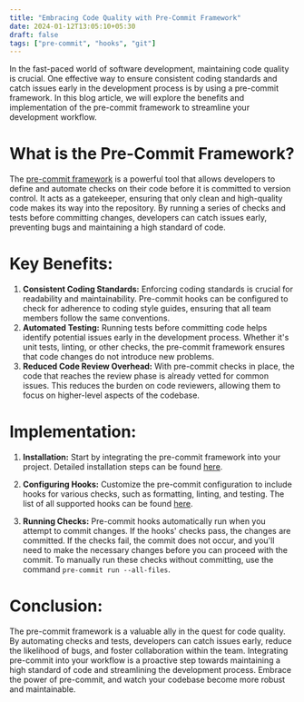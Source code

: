 ```yaml
---
title: "Embracing Code Quality with Pre-Commit Framework"
date: 2024-01-12T13:05:10+05:30
draft: false
tags: ["pre-commit", "hooks", "git"]
---
```


In the fast-paced world of software development, maintaining code quality is crucial. One effective way to ensure consistent coding standards and catch issues early in the development process is by using a pre-commit framework. In this blog article, we will explore the benefits and implementation of the pre-commit framework to streamline your development workflow.

# What is the Pre-Commit Framework?

The [pre-commit framework](https://pre-commit.com/) is a powerful tool that allows developers to define and automate checks on their code before it is committed to version control. It acts as a gatekeeper, ensuring that only clean and high-quality code makes its way into the repository. By running a series of checks and tests before committing changes, developers can catch issues early, preventing bugs and maintaining a high standard of code.

# Key Benefits:

1. **Consistent Coding Standards:**
    Enforcing coding standards is crucial for readability and maintainability. Pre-commit hooks can be configured to check for adherence to coding style guides, ensuring that all team members follow the same conventions.
2. **Automated Testing:**
    Running tests before committing code helps identify potential issues early in the development process. Whether it's unit tests, linting, or other checks, the pre-commit framework ensures that code changes do not introduce new problems.
3. **Reduced Code Review Overhead:**
    With pre-commit checks in place, the code that reaches the review phase is already vetted for common issues. This reduces the burden on code reviewers, allowing them to focus on higher-level aspects of the codebase.

# Implementation:

1. **Installation:**
    Start by integrating the pre-commit framework into your project. Detailed installation steps can be found [here](https://pre-commit.com/#install).

2. **Configuring Hooks:**
    Customize the pre-commit configuration to include hooks for various checks, such as formatting, linting, and testing. The list of all supported hooks can be found [here](https://pre-commit.com/hooks.html).

3. **Running Checks:**
    Pre-commit hooks automatically run when you attempt to commit changes. If the hooks' checks pass, the changes are committed. If the checks fail, the commit does not occur, and you'll need to make the necessary changes before you can proceed with the commit. To manually run these checks without committing, use the command `pre-commit run --all-files`.

# Conclusion:

The pre-commit framework is a valuable ally in the quest for code quality. By automating checks and tests, developers can catch issues early, reduce the likelihood of bugs, and foster collaboration within the team. Integrating pre-commit into your workflow is a proactive step towards maintaining a high standard of code and streamlining the development process. Embrace the power of pre-commit, and watch your codebase become more robust and maintainable.
